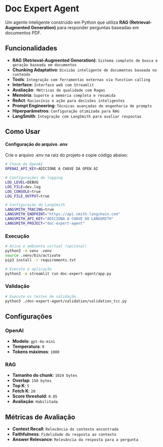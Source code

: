 # Doc Expert Agent

Um agente inteligente construído em Python que utiliza **RAG (Retrieval-Augmented Generation)** para responder perguntas baseadas em documentos PDF.

## Funcionalidades

- **RAG (Retrieval-Augmented Generation)**: `Sistema completo de busca e geração baseada em documentos`
- **Chunking Adaptativo**: `Divisão inteligente de documentos baseada no conteúdo`
- **Tools**: `Integração com ferramentas externas via function calling`
- **Interface**: `Interface web com Streamlit`
- **Avaliação**:` Métricas de qualidade com Ragas`
- **Memória**: `Suporte a memória completa e resumida`
- **ReAct**: `Raciocínio e ação para decisões inteligentes`
- **Prompt Engineering**: `Técnicas avançadas de engenharia de prompts`
- **Hiperparâmetros**: `Configuração otimizada para RAG`
- **LangSmith**: `Integração com LangSmith para avaliar respostas`

## Como Usar

#### Configuração do arquivo .env
Crie o arquivo .env na raiz do projeto e copie código abaixo:

```bash
# Chave da OpenAI
OPENAI_API_KEY=ADICIONE A CHAVE DA OPEN AI

# Configurações de logging
LOG_LEVEL=DEBUG
LOG_FILE=dev.log
LOG_CONSOLE=true
LOG_FILE_OUTPUT=true 

# Configuração do LangSmith
LANGSMITH_TRACING=true
LANGSMITH_ENDPOINT="https://api.smith.langchain.com"
LANGSMITH_API_KEY="ADICIONA A CHAVE DO LANGSMITH"
LANGSMITH_PROJECT="doc-expert-agent"
```

### Execução
```bash
# Ative o ambiente virtual (opcional)
python3 -m venv .venv
source .venv/bin/activate
pip3 install -r requirements.txt

# Execute a aplicação
python3 -m streamlit run doc-expert-agent/app.py
```

### Validação
```bash
# Execute os testes de validação
python3 ./doc-expert-agent/validation/validation_tcc.py
```

## Configurações

### OpenAI
- **Modelo**: `gpt-4o-mini`
- **Temperatura**: `0`
- **Tokens máximos**: `1000`

### RAG
- **Tamanho do chunk**: `1024 bytes`
- **Overlap**: `150 bytes`
- **Top K**: `5`
- **Fetch K**: `20`
- **Score threshold**: `0.85`
- **Avaliação**: `Habilitada`

## Métricas de Avaliação

- **Context Recall**: `Relevância do contexto encontrado`
- **Faithfulness**: `Fidelidade da resposta ao contexto`
- **Answer Relevance**: `Relevância da resposta para a pergunta`
